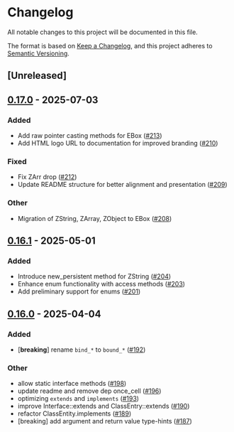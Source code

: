 # Changelog

All notable changes to this project will be documented in this file.

The format is based on [Keep a Changelog](https://keepachangelog.com/en/1.0.0/),
and this project adheres to [Semantic Versioning](https://semver.org/spec/v2.0.0.html).

## [Unreleased]

## [0.17.0](https://github.com/phper-framework/phper/compare/phper-v0.16.1...phper-v0.17.0) - 2025-07-03

### Added

- Add raw pointer casting methods for EBox ([#213](https://github.com/phper-framework/phper/pull/213))
- Add HTML logo URL to documentation for improved branding ([#210](https://github.com/phper-framework/phper/pull/210))

### Fixed

- Fix ZArr drop ([#212](https://github.com/phper-framework/phper/pull/212))
- Update README structure for better alignment and presentation ([#209](https://github.com/phper-framework/phper/pull/209))

### Other

- Migration of ZString, ZArray, ZObject to EBox ([#208](https://github.com/phper-framework/phper/pull/208))

## [0.16.1](https://github.com/phper-framework/phper/compare/phper-v0.16.0...phper-v0.16.1) - 2025-05-01

### Added

- Introduce new_persistent method for ZString ([#204](https://github.com/phper-framework/phper/pull/204))
- Enhance enum functionality with access methods ([#203](https://github.com/phper-framework/phper/pull/203))
- Add preliminary support for enums ([#201](https://github.com/phper-framework/phper/pull/201))

## [0.16.0](https://github.com/phper-framework/phper/compare/phper-v0.15.1...phper-v0.16.0) - 2025-04-04

### Added

- [**breaking**] rename `bind_*` to `bound_*` ([#192](https://github.com/phper-framework/phper/pull/192))

### Other

- allow static interface methods ([#198](https://github.com/phper-framework/phper/pull/198))
- update readme and remove dep once_cell ([#196](https://github.com/phper-framework/phper/pull/196))
- optimizing `extends` and `implements` ([#193](https://github.com/phper-framework/phper/pull/193))
- improve Interface::extends and ClassEntry::extends ([#190](https://github.com/phper-framework/phper/pull/190))
- refactor ClassEntity.implements ([#189](https://github.com/phper-framework/phper/pull/189))
- [breaking] add argument and return value type-hints ([#187](https://github.com/phper-framework/phper/pull/187))
